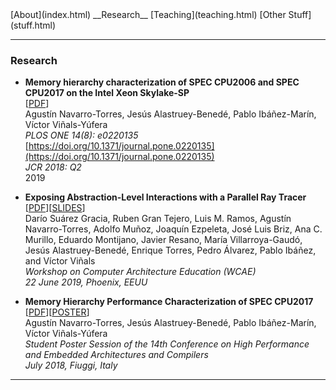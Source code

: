 <div style="display: flex; justify-content: flex-end">
[About](index.html)
__Research__
[Teaching](teaching.html)
[Other Stuff](stuff.html)
</div>

---

### Research

* __Memory hierarchy characterization of SPEC CPU2006 and SPEC CPU2017 on the
 Intel Xeon Skylake-SP__ 
 <br>\[[PDF](https://journals.plos.org/plosone/article?id=10.1371/journal.pone.0220135)\]
 <br>Agustín Navarro-Torres, Jesús Alastruey-Benedé, Pablo Ibáñez-Marín, Víctor Viñals-Yúfera
 <br>_PLOS ONE 14(8): e0220135_
 <br>[https://doi.org/10.1371/journal.pone.0220135](https://doi.org/10.1371/journal.pone.0220135)
 <br>_JCR 2018: Q2_
 <br>2019

* __Exposing Abstraction-Level Interactions with a Parallel Ray Tracer__
 <br>\[[PDF](PDF/19/WCAE.pdf)\]\[[SLIDES](PDF/19/WCAE_Slides.pdf)\]
 <br>Darío Suárez Gracia, Ruben Gran Tejero, Luis M. Ramos, Agustín Navarro-Torres, Adolfo Muñoz, Joaquín Ezpeleta, José Luis Briz, Ana C. Murillo, Eduardo Montijano, Javier Resano, María Villarroya-Gaudó, Jesús Alastruey-Benedé, Enrique Torres, Pedro Álvarez, Pablo Ibáñez, and Víctor Viñals
 <br>_Workshop on Computer Architecture Education (WCAE)_
 <br>_22 June 2019, Phoenix, EEUU_

* __Memory Hierarchy Performance Characterization of SPEC CPU2017__
 \[[PDF](PDF/18/ACACES.pdf)\]\[[POSTER](PDF/18/ACACES_Poster.pdf)\]
 <br>Agustín Navarro-Torres, Jesús Alastruey-Benedé, Pablo Ibáñez-Marín, Víctor Viñals-Yúfera
 <br>_Student Poster Session of the 14th Conference on High Performance and Embedded Architectures and Compilers_
 <br>_July 2018, Fiuggi, Italy_

 ---
